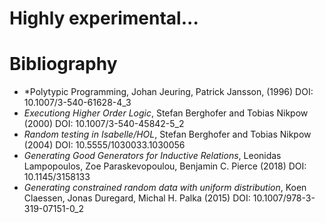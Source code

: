 # Highly experimental...


# Bibliography

- *Polytypic Programming, Johan Jeuring, Patrick Jansson, (1996) DOI: 10.1007/3-540-61628-4_3
- *Executiong Higher Order Logic*, Stefan Berghofer and Tobias Nikpow (2000) DOI: 10.1007/3-540-45842-5_2
- *Random testing in Isabelle/HOL*, Stefan Berghofer and Tobias Nikpow (2004) DOI: 10.5555/1030033.1030056
- *Generating Good Generators for Inductive Relations*, Leonidas Lampopoulos, Zoe Paraskevopoulou, Benjamin C. Pierce (2018) DOI: 10.1145/3158133
- *Generating constrained random data with uniform distribution*, Koen Claessen, Jonas Duregard, Michal H. Palka (2015) DOI: 10.1007/978-3-319-07151-0_2

